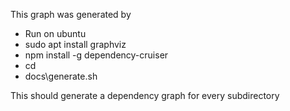 This graph was generated by

-   Run on ubuntu
-   sudo apt install graphviz
-   npm install -g dependency-cruiser
-   cd <root>
-   docs\generate.sh

This should generate a dependency graph for every subdirectory
